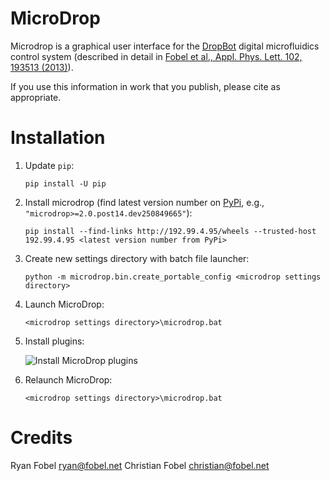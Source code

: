 MicroDrop
=========

Microdrop is a graphical user interface for the [DropBot][1] digital
microfluidics control system (described in detail in [Fobel et al., Appl. Phys.
Lett. 102, 193513 (2013)][2]).

If you use this information in work that you publish, please cite as
appropriate.

Installation
============

 1. Update `pip`:

        pip install -U pip

 2. Install microdrop (find latest version number on [PyPi][3], e.g.,
    `"microdrop>=2.0.post14.dev250849665"`):

        pip install --find-links http://192.99.4.95/wheels --trusted-host 192.99.4.95 <latest version number from PyPi>

 3. Create new settings directory with batch file launcher:

        python -m microdrop.bin.create_portable_config <microdrop settings directory>

 4. Launch MicroDrop:

        <microdrop settings directory>\microdrop.bat

 5. Install plugins:

     ![Install MicroDrop plugins][install-plugins]

 6. Relaunch MicroDrop:

        <microdrop settings directory>\microdrop.bat


[1]: http://microfluidics.utoronto.ca/microdrop
[2]: http://dx.doi.org/10.1063/1.4807118
[3]: https://pypi.python.org/pypi/microdrop

[install-plugins]: microdrop/static/images/plugins-install.gif


Credits
=======

Ryan Fobel <ryan@fobel.net>
Christian Fobel <christian@fobel.net>
